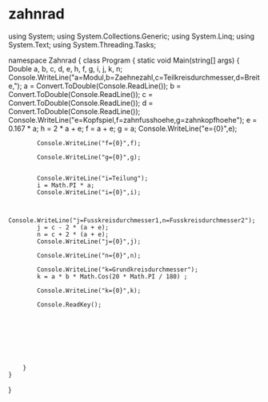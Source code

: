 # zahnrad












using System;
using System.Collections.Generic;
using System.Linq;
using System.Text;
using System.Threading.Tasks;

namespace Zahnrad
{
    class Program
    {
        static void Main(string[] args)
        {
            Double a, b, c, d, e, h, f, g, i, j, k,  n;
            Console.WriteLine("a=Modul,b=Zaehnezahl,c=Teilkreisdurchmesser,d=Breite,");
            a = Convert.ToDouble(Console.ReadLine());
            b = Convert.ToDouble(Console.ReadLine());
            c = Convert.ToDouble(Console.ReadLine());
            d = Convert.ToDouble(Console.ReadLine());
            Console.WriteLine("e=Kopfspiel,f=zahnfusshoehe,g=zahnkopfhoehe");
            e = 0.167 * a;
            h = 2 * a + e;
            f = a + e;
            g = a;
            Console.WriteLine("e={0}",e);
          
            Console.WriteLine("f={0}",f);
            
            Console.WriteLine("g={0}",g);
           

            Console.WriteLine("i=Teilung");
            i = Math.PI * a;
            Console.WriteLine("i={0}",i);
           

            Console.WriteLine("j=Fusskreisdurchmesser1,n=Fusskreisdurchmesser2");
            j = c - 2 * (a + e);
            n = c + 2 * (a + e);
            Console.WriteLine("j={0}",j);
            
            Console.WriteLine("n={0}",n);
           
            Console.WriteLine("k=Grundkreisdurchmesser");
            k = a * b * Math.Cos(20 * Math.PI / 180) ;
           
            Console.WriteLine("k={0}",k);
     
            Console.ReadKey();








        }
    }
}

